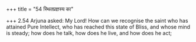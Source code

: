 +++
title = "54 स्थितप्रज्ञस्य का"

+++
2.54 Arjuna asked: My Lord! How can we recognise the saint who has
attained Pure Intellect, who has reached this state of Bliss, and whose
mind is steady; how does he talk, how does he live, and how does he act;

